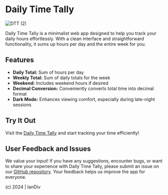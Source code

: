 # Daily Time Tally

![DTT (2)](https://github.com/iandiv/Daily-Time-Tally/assets/28383248/bdbedbba-8e90-4c18-b77e-b9de817cc9f2)

Daily Time Tally is a minimalist web app designed to help you track your daily hours effortlessly. With a clean interface and straightforward functionality, it sums up hours per day and the entire week for you.

## Features
- **Daily Total:** Sum of hours per day
- **Weekly Total:** Sum of daily totals for the week
- **Weekend:** Includes weekend hours if desired
- **Decimal Conversion:** Conveniently converts total time into decimal format
- **Dark Mode:** Enhances viewing comfort, especially during late-night sessions


## Try It Out
Visit the [Daily Time Tally](https://iandiv.github.io/Daily-Time-Tally/) and start tracking your time efficiently!


## User Feedback and Issues
We value your input! If you have any suggestions, encounter bugs, or want to share your experience with Daily Time Tally, please submit an issue on our [GitHub repository](https://github.com/iandiv/Daily-Time-Tally/issues). Your feedback helps us improve the app for everyone.

(c) 2024 | IanDiv
